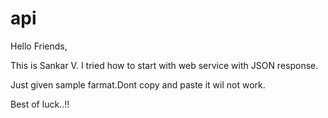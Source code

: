 # api
Hello Friends,

This is Sankar V.
I tried how to start with web service with JSON response.

Just given sample farmat.Dont copy and paste it wil not work.

Best of luck..!!

